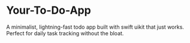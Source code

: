 # Your-To-Do-App
A minimalist, lightning-fast todo app built with swift uikit that just works. Perfect for daily task tracking without the bloat. 
